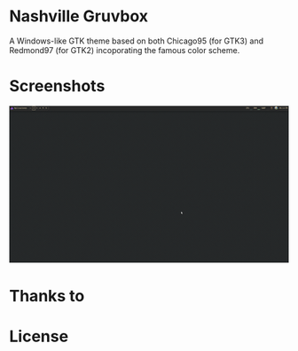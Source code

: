 # Nashville Gruvbox

A Windows-like GTK theme based on both Chicago95 (for GTK3) and Redmond97 (for GTK2) incoporating the famous color scheme.

# Screenshots

<img src="images/screenshot_1.png" alt="Screenshot 1"/>

# Thanks to 

# License 
